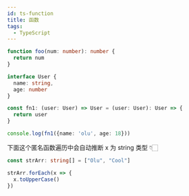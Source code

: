 ```yaml
---
id: ts-function
title: 函数
tags:
  - TypeScript
---
```


```ts
function foo(num: number): number {
  return num
}

interface User {
  name: string,
  age: number
}

const fn1: (user: User) => User = (user: User): User => {
  return user
}

console.log(fn1({name: 'olu', age: 18}))
```

下面这个匿名函数遍历中会自动推断 x 为 string 类型 👇🏻

```ts
const strArr: string[] = ["Olu", "Cool"]

strArr.forEach(x => {
  x.toUpperCase()
})
```
